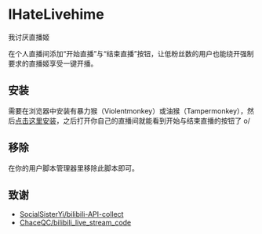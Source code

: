 # IHateLivehime

我讨厌直播姬

在个人直播间添加“开始直播”与“结束直播”按钮，让低粉丝数的用户也能绕开强制要求的直播姬享受一键开播。

## 安装

需要在浏览器中安装有暴力猴（Violentmonkey）或油猴（Tampermonkey），然后[点击这里安装](https://github.com/Puqns67/IHateLivehime/raw/refs/heads/master/ihatelivehime.user.js)，之后打开你自己的直播间就能看到开始与结束直播的按钮了 o/

## 移除

在你的用户脚本管理器里移除此脚本即可。

## 致谢

* [SocialSisterYi/bilibili-API-collect](https://github.com/SocialSisterYi/bilibili-API-collect)
* [ChaceQC/bilibili_live_stream_code](https://github.com/ChaceQC/bilibili_live_stream_code)
